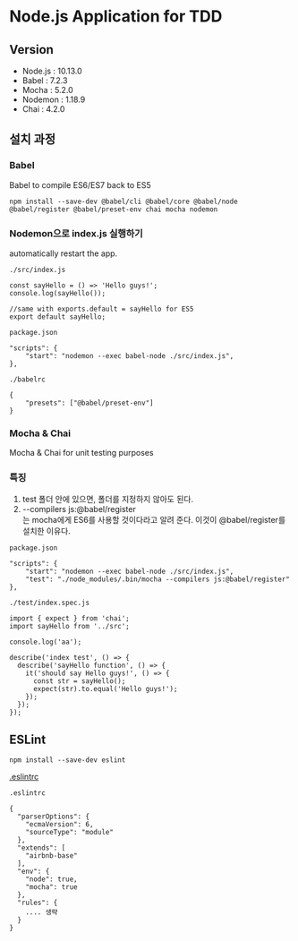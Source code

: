 # Node.js Application for TDD

## Version
- Node.js : 10.13.0
- Babel : 7.2.3
- Mocha : 5.2.0
- Nodemon : 1.18.9
- Chai : 4.2.0

## 설치 과정

### Babel<br>

Babel to compile ES6/ES7 back to ES5
<pre><code>npm install --save-dev @babel/cli @babel/core @babel/node @babel/register @babel/preset-env chai mocha nodemon
</code></pre>

### Nodemon으로 index.js 실행하기<br>
automatically restart the app.

<pre><code>./src/index.js

const sayHello = () => 'Hello guys!';
console.log(sayHello());

//same with exports.default = sayHello for ES5
export default sayHello;
</code></pre>
<pre><code>package.json

"scripts": {
    "start": "nodemon --exec babel-node ./src/index.js",
},
</code></pre>

<pre><code>./babelrc

{
    "presets": ["@babel/preset-env"]
}
</code></pre>

### Mocha & Chai
Mocha & Chai for unit testing purposes

### 특징
1. test 폴더 안에 있으면, 폴더를 지정하지 않아도 된다.
2. --compilers js:@babel/register<br>
는 mocha에게 ES6를 사용할 것이다라고 알려 준다.
이것이 @babel/register를 설치한 이유다.
 
<pre><code>package.json

"scripts": {
    "start": "nodemon --exec babel-node ./src/index.js",
    "test": "./node_modules/.bin/mocha --compilers js:@babel/register"
},
</code></pre>


<pre><code>./test/index.spec.js

import { expect } from 'chai';
import sayHello from '../src';

console.log('aa');

describe('index test', () => {
  describe('sayHello function', () => {
    it('should say Hello guys!', () => {
      const str = sayHello();
      expect(str).to.equal('Hello guys!');
    });
  });
});
</code></pre>

## ESLint

<pre><code>npm install --save-dev eslint
</code></pre>

[.eslintrc](https://github.com/jadenjack/es6-application-boilerplate/blob/master/.eslintrc)
<pre><code>.eslintrc

{
  "parserOptions": {
    "ecmaVersion": 6,
    "sourceType": "module"
  },
  "extends": [
    "airbnb-base"
  ],
  "env": {
    "node": true,
    "mocha": true
  },
  "rules": {
    .... 생략
  }
}
</code></pre>